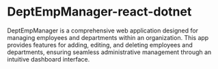 # DeptEmpManager-react-dotnet
DeptEmpManager is a comprehensive web application designed for managing employees and departments within an organization. This app provides features for adding, editing, and deleting employees and departments, ensuring seamless administrative management through an intuitive dashboard interface.
